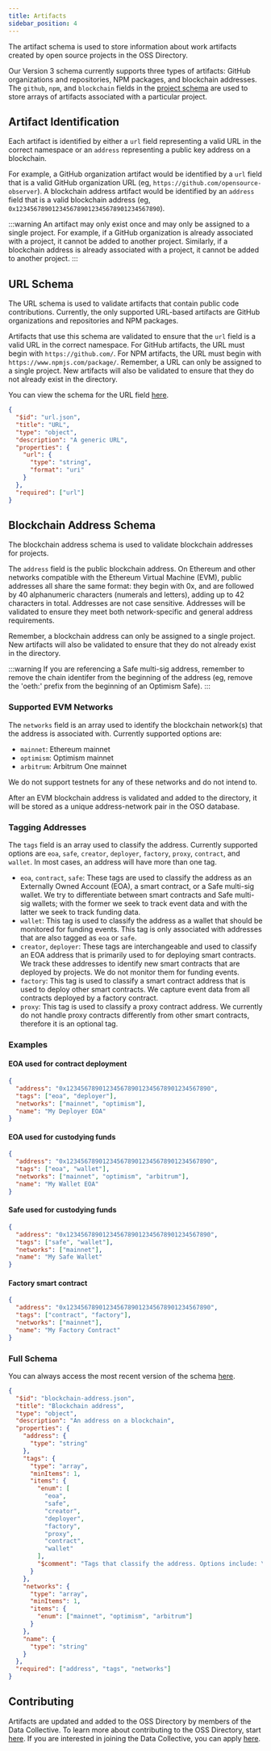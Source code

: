 ```yaml
---
title: Artifacts
sidebar_position: 4
---
```


The artifact schema is used to store information about work artifacts created by open source projects in the OSS Directory.

Our Version 3 schema currently supports three types of artifacts: GitHub organizations and repositories, NPM packages, and blockchain addresses. The `github`, `npm`, and `blockchain` fields in the [project schema](./project-schema) are used to store arrays of artifacts associated with a particular project.

## Artifact Identification

Each artifact is identified by either a `url` field representing a valid URL in the correct namespace or an `address` representing a public key address on a blockchain.

For example, a GitHub organization artifact would be identified by a `url` field that is a valid GitHub organization URL (eg, `https://github.com/opensource-observer`). A blockchain address artifact would be identified by an `address` field that is a valid blockchain address (eg, `0x1234567890123456789012345678901234567890`).

:::warning
An artifact may only exist once and may only be assigned to a single project. For example, if a GitHub organization is already associated with a project, it cannot be added to another project. Similarly, if a blockchain address is already associated with a project, it cannot be added to another project.
:::

## URL Schema

The URL schema is used to validate artifacts that contain public code contributions. Currently, the only supported URL-based artifacts are GitHub organizations and repositories and NPM packages.

Artifacts that use this schema are validated to ensure that the `url` field is a valid URL in the correct namespace. For GitHub artifacts, the URL must begin with `https://github.com/`. For NPM artifacts, the URL must begin with `https://www.npmjs.com/package/`. Remember, a URL can only be assigned to a single project. New artifacts will also be validated to ensure that they do not already exist in the directory.

You can view the schema for the URL field [here](https://github.com/opensource-observer/oss-directory/blob/main/src/resources/schema/url.json).

```json
{
  "$id": "url.json",
  "title": "URL",
  "type": "object",
  "description": "A generic URL",
  "properties": {
    "url": {
      "type": "string",
      "format": "uri"
    }
  },
  "required": ["url"]
}
```

## Blockchain Address Schema

The blockchain address schema is used to validate blockchain addresses for projects.

The `address` field is the public blockchain address. On Ethereum and other networks compatible with the Ethereum Virtual Machine (EVM), public addresses all share the same format: they begin with 0x, and are followed by 40 alphanumeric characters (numerals and letters), adding up to 42 characters in total. Addresses are not case sensitive. Addresses will be validated to ensure they meet both network-specific and general address requirements.

Remember, a blockchain address can only be assigned to a single project. New artifacts will also be validated to ensure that they do not already exist in the directory.

:::warning
If you are referencing a Safe multi-sig address, remember to remove the chain identifer from the beginning of the address (eg, remove the 'oeth:' prefix from the beginning of an Optimism Safe).
:::

### Supported EVM Networks

The `networks` field is an array used to identify the blockchain network(s) that the address is associated with. Currently supported options are:

- `mainnet`: Ethereum mainnet
- `optimism`: Optimism mainnet
- `arbitrum`: Arbitrum One mainnet

We do not support testnets for any of these networks and do not intend to.

After an EVM blockchain address is validated and added to the directory, it will be stored as a unique address-network pair in the OSO database.

### Tagging Addresses

The `tags` field is an array used to classify the address. Currently supported options are `eoa`, `safe`, `creator`, `deployer`, `factory`, `proxy`, `contract`, and `wallet`. In most cases, an address will have more than one tag.

- `eoa`, `contract`, `safe`: These tags are used to classify the address as an Externally Owned Account (EOA), a smart contract, or a Safe multi-sig wallet. We try to differentiate between smart contracts and Safe multi-sig wallets; with the former we seek to track event data and with the latter we seek to track funding data.
- `wallet`: This tag is used to classify the address as a wallet that should be monitored for funding events. This tag is only associated with addresses that are also tagged as `eoa` or `safe`.
- `creator`, `deployer`: These tags are interchangeable and used to classify an EOA address that is primarily used to for deploying smart contracts. We track these addresses to identify new smart contracts that are deployed by projects. We do not monitor them for funding events.
- `factory`: This tag is used to classify a smart contract address that is used to deploy other smart contracts. We capture event data from all contracts deployed by a factory contract.
- `proxy`: This tag is used to classify a proxy contract address. We currently do not handle proxy contracts differently from other smart contracts, therefore it is an optional tag.

### Examples

#### EOA used for contract deployment

```json
{
  "address": "0x1234567890123456789012345678901234567890",
  "tags": ["eoa", "deployer"],
  "networks": ["mainnet", "optimism"],
  "name": "My Deployer EOA"
}
```

#### EOA used for custodying funds

```json
{
  "address": "0x1234567890123456789012345678901234567890",
  "tags": ["eoa", "wallet"],
  "networks": ["mainnet", "optimism", "arbitrum"],
  "name": "My Wallet EOA"
}
```

#### Safe used for custodying funds

```json
{
  "address": "0x1234567890123456789012345678901234567890",
  "tags": ["safe", "wallet"],
  "networks": ["mainnet"],
  "name": "My Safe Wallet"
}
```

#### Factory smart contract

```json
{
  "address": "0x1234567890123456789012345678901234567890",
  "tags": ["contract", "factory"],
  "networks": ["mainnet"],
  "name": "My Factory Contract"
}
```

### Full Schema

You can always access the most recent version of the schema [here](https://github.com/opensource-observer/oss-directory/blob/main/src/resources/schema/blockchain-address.json).

```json
{
  "$id": "blockchain-address.json",
  "title": "Blockchain address",
  "type": "object",
  "description": "An address on a blockchain",
  "properties": {
    "address": {
      "type": "string"
    },
    "tags": {
      "type": "array",
      "minItems": 1,
      "items": {
        "enum": [
          "eoa",
          "safe",
          "creator",
          "deployer",
          "factory",
          "proxy",
          "contract",
          "wallet"
        ],
        "$comment": "Tags that classify the address. Options include: \n- 'eoa': Externally Owned Account \n- 'safe': Gnosis Safe or other multi-sig wallet \n- 'deployer' (or 'creator'): An address that should be monitored for contract deployment events \n- 'factory': A contract that deploys other contracts \n- 'proxy': Proxy contract \n- 'contract': A smart contract address \n- 'wallet': An address that should be monitored for funding events"
      }
    },
    "networks": {
      "type": "array",
      "minItems": 1,
      "items": {
        "enum": ["mainnet", "optimism", "arbitrum"]
      }
    },
    "name": {
      "type": "string"
    }
  },
  "required": ["address", "tags", "networks"]
}
```

## Contributing

Artifacts are updated and added to the OSS Directory by members of the Data Collective. To learn more about contributing to the OSS Directory, start [here](../contributing/intro). If you are interested in joining the Data Collective, you can apply [here](https://www.opensource.observer/data-collective).
